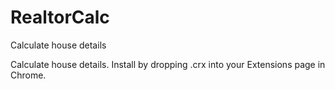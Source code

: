 # RealtorCalc
Calculate house details

Calculate house details. Install by dropping .crx into your Extensions page in Chrome.

